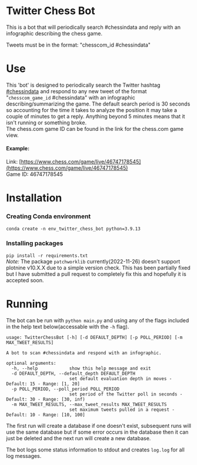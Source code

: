 # Twitter Chess Bot

This is a bot that will periodically search #chessindata and reply with an infographic describing the chess game.

Tweets must be in the format: 
"chesscom\_id #chessindata"

# Use
This 'bot' is designed to periodically search the Twitter hashtag [#chessindata](https://twitter.com/search?q=chessindata) and respond to any new tweet of the format "`chesscom_game_id` #chessindata" with an infographic describing/summarizing the game.
The default search period is 30 seconds so accounting for the time it takes to analyze the position it may take a couple of minutes to get a reply.  Anything beyond 5 minutes means that it isn't running or something broke.  
The chess.com game ID can be found in the link for the chess.com game view.  
#### Example:  
Link: [https://www.chess.com/game/live/46747178545](https://www.chess.com/game/live/46747178545)  
Game ID: 46747178545  

# Installation
### Creating Conda environment
```conda create -n env_twitter_chess_bot python=3.9.13```
### Installing packages
```pip install -r requirements.txt```  
_Note:_ The package `patchworklib` currently(2022-11-26) doesn't support plotnine v10.X.X due to a simple version check.  This has been partially fixed but I have submitted a pull request to completely fix this and hopefully it is accepted soon.

# Running
The bot can be run with `python main.py` and using any of the flags included in the help text below(accessable with the `-h` flag).

```
usage: TwitterChessBot [-h] [-d DEFAULT_DEPTH] [-p POLL_PERIOD] [-m MAX_TWEET_RESULTS]

A bot to scan #chessindata and respond with an infographic.

optional arguments:
  -h, --help            show this help message and exit
  -d DEFAULT_DEPTH, --default_depth DEFAULT_DEPTH
                        set default evaluation depth in moves - Default: 15 - Range: [1, 20]
  -p POLL_PERIOD, --poll_period POLL_PERIOD
                        set period of the Twitter poll in seconds - Default: 30 - Range: [30, inf)
  -m MAX_TWEET_RESULTS, --max_tweet_results MAX_TWEET_RESULTS
                        set maximum tweets pulled in a request - Default: 10 - Range: [10, 100]
```

The first run will create a database if one doesn't exist, subsequent runs will use the same database but if some error occurs in the database then it can just be deleted and the next run will create a new database.

The bot logs some status information to stdout and creates `log.log` for all log messages.

